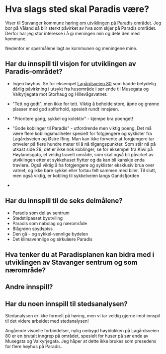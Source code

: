 # Hva slags sted skal Paradis være?

Viser til Stavanger kommune [høring om utviklingen på Paradis området](https://www.stavanger.kommune.no/samfunnsutvikling/planer/reguleringsplaner/store-planoppgaver/paradis/#n-er-planprogrammet-p-h-ring-). Jeg bor på Våland så blir sterkt påvirket av hva som skjer på Paradis området. Derfor har jeg stor interesse i å gi meningen min og dele den med kommune. 

Nedenfor er spørmålene lagt av kommunen og meningene mine. 

## Har du innspill til visjon for utviklingen av Paradis-området?

 - Ingen høyhus. Se for eksempel [Lagårdsveien 80](https://goo.gl/maps/vCJUjy7J4KetGPiH9) som hadde betydelig dårlig 
 påvirkning i utsykt fra husområde i sør ende til Musegata og Valkyrjegata mot Storhaug og Hillevågsvatnet. 
 
 - "Tett og godt", men ikke for tett. Viktig å beholde store, åpne og grønne plasser med god solforhold, spesielt rundt innsjøen.

 - "Prioritere gang, sykkel og kolektiv" - kjempe bra poenget!

 - "Gode koblinger til Paradis" - utfordrende men viktig poeng. Det må være flere koblingsmuliheter spesielt for fotgjengere og syklister fra Lagårdsveien og Østre Ring. Man kan ikke forvente at forgjengere tar omveier på flere hundre meter til å nå tilgangspunkter. Som står nå på utkast side 29, det er ikke nok koblinger, se for eksempel fra Kiwi på Høylandsgata, et veldig travelt område, som skal også bli påvirket av utviklingen etter at sykkehuset flytter og da kan bli kanskje enda travlere. Også viktig å ha fotgjengere og syklister eksklusiv brua over vatnet, og ikke bare sykkel eller fortau felt sammen med biler. Til slutt, men også viktig, er kobling til sykkelveien langs Gandsfjorden

- 
 

##  Har du innspill til de seks delmålene?

- Paradis som del av sentrum
- Stedstilpasset byutviling
- Paradis som nabolag og nærområde
- Blågrønn spydspiss
- Den gå - og sykkel-vennlige bydelen
- Det klimavennlige og sirkulære Paradis

## Hva tenker du at Paradisplanen kan bidra med i utviklingen av Stavanger sentrum og som nærområde?

## Andre innspill?

## Har du noen innspill til stedsanalysen?
Stedanalysen er ikke formelt på høring, men vi tar veldig gjerne imot innspil til det videre arbeidet med stedanalysen!

Angående visuelle forbindelser, nylig ombygd høyblokken på Lagårdsveien 80 er en brutalt inngrep på området, spesielt for huser på sør ende av Musegata og Valkyrjegata. Jeg håper at dette ikke brukes som presedens for flere høyhus på Paradis.
 

